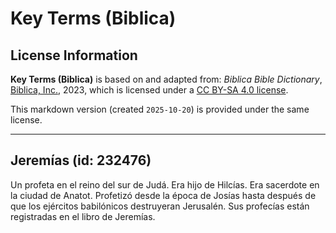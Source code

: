 # Key Terms (Biblica)

## License Information

**Key Terms (Biblica)** is based on and adapted from: _Biblica Bible Dictionary_, [Biblica, Inc.](https://www.biblica.com/), 2023, which is licensed under a [CC BY-SA 4.0 license](https://creativecommons.org/licenses/by-sa/4.0/legalcode.en).

This markdown version (created `2025-10-20`) is provided under the same license.



--------------------------------

## Jeremías (id: 232476)

Un profeta en el reino del sur de Judá. Era hijo de Hilcías. Era sacerdote en la ciudad de Anatot. Profetizó desde la época de Josías hasta después de que los ejércitos babilónicos destruyeran Jerusalén. Sus profecías están registradas en el libro de Jeremías.


